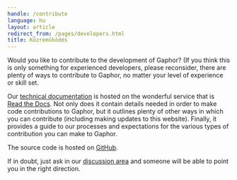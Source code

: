 ```yaml
---
handle: /contribute
language: hu
layout: article
redirect_from: /pages/developers.html
title: Közreműködés
---
```


Would you like to contribute to the development of Gaphor? (If you think
this is only something for experienced developers, please reconsider, there
are plenty of ways to contribute to Gaphor, no matter your level of
experience or skill set.

Our [technical documentation](https://gaphor.readthedocs.io) is hosted on
the wonderful service that is [Read the Docs](https://readthedocs.com/).
Not only does it contain details needed in order to make code contributions
to Gaphor, but it outlines plenty of other ways in which you can contribute
(including making updates to this website). Finally, it provides a guide to
our processes and expectations for the various types of contribution you can
make to Gaphor.

The source code is hosted on [GitHub](https://github.com/gaphor/gaphor).

If in doubt, just ask in our <a href="../discuss">discussion area</a> and
someone will be able to point you in the right direction.
